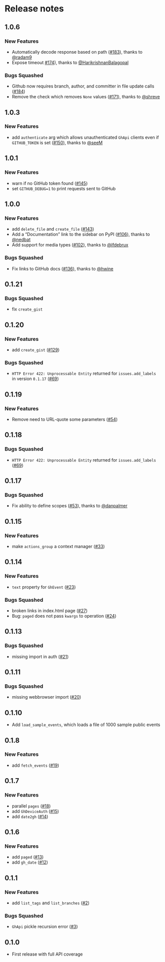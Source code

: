 

# Release notes

<!-- do not remove -->

## 1.0.6

### New Features

- Automatically decode response based on path
  ([\#183](https://github.com/fastai/ghapi/pull/183)), thanks to
  [@radam9](https://github.com/radam9)
- Expose timeout [\#174](https://github.com/fastai/ghapi/pull/174)),
  thanks to
  [@HarikrishnanBalagopal](https://github.com/HarikrishnanBalagopal)

### Bugs Squashed

- Github now requires branch, author, and committer in file update calls
  ([\#184](https://github.com/fastai/ghapi/issues/184))
- Remove the check which removes `None` values
  ([\#171](https://github.com/fastai/ghapi/pull/171)), thanks to
  [@shreve](https://github.com/shreve)

## 1.0.3

### New Features

- add `authenticate` arg which allows unauthenticated `GhApi` clients
  even if `GITHUB_TOKEN` is set
  ([\#150](https://github.com/fastai/ghapi/pull/150)), thanks to
  [@seeM](https://github.com/seeM)

## 1.0.1

### New Features

- warn if no GitHub token found
  ([\#145](https://github.com/fastai/ghapi/issues/145))
- set `GITHUB_DEBUG=1` to print requests sent to GitHub

## 1.0.0

### New Features

- add `delete_file` and `create_file`
  ([\#143](https://github.com/fastai/ghapi/issues/143))
- Add a “Documentation” link to the sidebar on PyPI
  ([\#106](https://github.com/fastai/ghapi/pull/106)), thanks to
  [@nedbat](https://github.com/nedbat)
- Add support for media types
  ([\#102](https://github.com/fastai/ghapi/pull/102)), thanks to
  [@lfdebrux](https://github.com/lfdebrux)

### Bugs Squashed

- Fix links to GitHub docs
  ([\#136](https://github.com/fastai/ghapi/pull/136)), thanks to
  [@hwine](https://github.com/hwine)

## 0.1.21

### Bugs Squashed

- fix `create_gist`

## 0.1.20

### New Features

- add `create_gist`
  ([\#129](https://github.com/fastai/ghapi/issues/129))

### Bugs Squashed

- `HTTP Error 422: Unprocessable Entity` returned for
  `issues.add_labels` in version `0.1.17`
  ([\#69](https://github.com/fastai/ghapi/issues/69))

## 0.1.19

### New Features

- Remove need to URL-quote some parameters
  ([\#54](https://github.com/fastai/ghapi/issues/54))

## 0.1.18

### Bugs Squashed

- `HTTP Error 422: Unprocessable Entity` returned for
  `issues.add_labels`
  ([\#69](https://github.com/fastai/ghapi/issues/69))

## 0.1.17

### Bugs Squashed

- Fix ability to define scopes
  ([\#53](https://github.com/fastai/ghapi/pull/53)), thanks to
  [@danpalmer](https://github.com/danpalmer)

## 0.1.15

### New Features

- make `actions_group` a context manager
  ([\#33](https://github.com/fastai/ghapi/issues/33))

## 0.1.14

### New Features

- `text` property for `GhEvent`
  ([\#23](https://github.com/fastai/ghapi/issues/23))

### Bugs Squashed

- broken links in index.html page
  ([\#27](https://github.com/fastai/ghapi/issues/27))
- Bug: `paged` does not pass `kwargs` to operation
  ([\#24](https://github.com/fastai/ghapi/issues/24))

## 0.1.13

### Bugs Squashed

- missing import in auth
  ([\#21](https://github.com/fastai/ghapi/issues/21))

## 0.1.11

### Bugs Squashed

- missing webbrowser import
  ([\#20](https://github.com/fastai/ghapi/issues/20))

## 0.1.10

- Add `load_sample_events`, which loads a file of 1000 sample public
  events

## 0.1.8

### New Features

- add `fetch_events` ([\#19](https://github.com/fastai/ghapi/issues/19))

## 0.1.7

### New Features

- parallel `pages` ([\#18](https://github.com/fastai/ghapi/issues/18))
- add `GhDeviceAuth` ([\#15](https://github.com/fastai/ghapi/issues/15))
- add `date2gh` ([\#14](https://github.com/fastai/ghapi/issues/14))

## 0.1.6

### New Features

- add `paged` ([\#13](https://github.com/fastai/ghapi/issues/13))
- add `gh_date` ([\#12](https://github.com/fastai/ghapi/issues/12))

## 0.1.1

### New Features

- add `list_tags` and `list_branches`
  ([\#2](https://github.com/fastai/ghapi/issues/2))

### Bugs Squashed

- `GhApi` pickle recursion error
  ([\#3](https://github.com/fastai/ghapi/issues/3))

## 0.1.0

- First release with full API coverage
